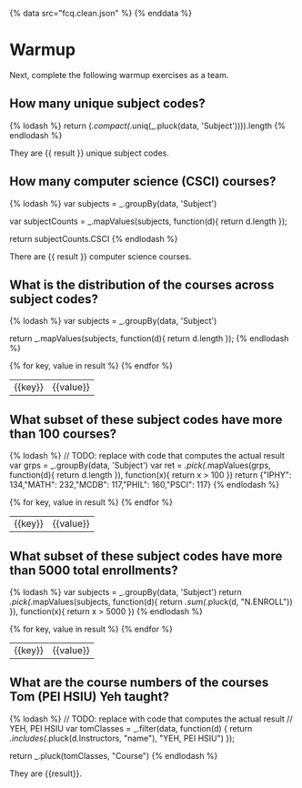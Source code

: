 {% data src="fcq.clean.json" %}
{% enddata %}

# Warmup

Next, complete the following warmup exercises as a team.

## How many unique subject codes?

{% lodash %}
return (_.compact(_.uniq(_.pluck(data, 'Subject')))).length
{% endlodash %}

They are {{ result }} unique subject codes.

## How many computer science (CSCI) courses?

{% lodash %}
var subjects = _.groupBy(data, 'Subject')

var subjectCounts = _.mapValues(subjects, function(d){
    return d.length
});

return subjectCounts.CSCI
{% endlodash %}

There are {{ result }} computer science courses.

## What is the distribution of the courses across subject codes?

{% lodash %}
var subjects = _.groupBy(data, 'Subject')

return _.mapValues(subjects, function(d){
    return d.length
});
{% endlodash %}

<table>
{% for key, value in result %}
    <tr>
        <td>{{key}}</td>
        <td>{{value}}</td>
    </tr>
{% endfor %}
</table>

## What subset of these subject codes have more than 100 courses?

{% lodash %}
// TODO: replace with code that computes the actual result
var grps = _.groupBy(data, 'Subject')
var ret = _.pick(_.mapValues(grps, function(d){
    return d.length
}), function(x){
    return x > 100
})
return {"IPHY": 134,"MATH": 232,"MCDB": 117,"PHIL": 160,"PSCI": 117}
{% endlodash %}

<table>
{% for key, value in result %}
    <tr>
        <td>{{key}}</td>
        <td>{{value}}</td>
    </tr>
{% endfor %}
</table>

## What subset of these subject codes have more than 5000 total enrollments?

{% lodash %}
var subjects = _.groupBy(data, 'Subject')
return _.pick(_.mapValues(subjects, function(d){
    return _.sum(_.pluck(d, "N.ENROLL"))
}), function(x){
    return x > 5000
})
{% endlodash %}

<table>
{% for key, value in result %}
    <tr>
        <td>{{key}}</td>
        <td>{{value}}</td>
    </tr>
{% endfor %}
</table>

## What are the course numbers of the courses Tom (PEI HSIU) Yeh taught?

{% lodash %}
// TODO: replace with code that computes the actual result
// YEH, PEI HSIU
var tomClasses = _.filter(data, function(d) {
    return _.includes(_.pluck(d.Instructors, "name"), "YEH, PEI HSIU")
});

return _.pluck(tomClasses, "Course")
{% endlodash %}

They are {{result}}.
